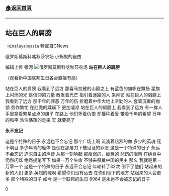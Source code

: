 ###  [:house:返回首頁](https://github.com/ourhimalayas/txt)
---

## 站在巨人的肩膀
` HimalayaRussia` [轉載自GNews](https://gnews.org/zh-hans/1298215/)

俄罗斯莫斯科喀秋莎农场 小蚂蚁的自由

编辑上传 银河
![]()![](https://cdn.discordapp.com/attachments/795746853945081947/840215336829059102/image0.jpg)俄罗斯莫斯科喀秋莎农场
**站在巨人的肩膀**

（观看新中国联邦生日各台直播有感）

站在巨人的肩膀
我看到了远方
那喜马拉雅的山巅之上
有蓝色的旗帜在飘扬
星旗上闪烁的光
是信仰的力量
散发着光芒
指引着迷路的人
来拜访
站在巨人的肩膀上
我看到了远方
那千年的罪恶
万年的伤
折磨着中华大地上辛勤的人
套着沉重的枷锁
劳作繁忙
在红魔的蹂躏下
更加凄凉
站在巨人的肩膀上
我看到了远方
有一群人
手里拿着繁星点点的旗子
在路上
他们怀着仇恨
却播种着爱
带着千年的希望
万年的和平
浩浩荡荡的走来
天
就要亮了



**永不忘记**

这是个特殊的日子
永远也不会忘记
那个广场上啊
流淌着热烈的血
多少的英魂
死不瞑目
多少年青的躯体
是倒在那屠刀下被见证的罪恶
这是一个特殊的日子
永远不会忘记
追求自由的声音
从那一刻响起
那瘦弱的，疲惫的
悲伤的眼睛
在绝食中仍然闪烁
绝然提笔写下
如果一万个生命
不够来祭奠中国的民主
那么
我就是第一万零一个
这是一个特殊的日子
永远不会忘记
年轮转了32次
倒下了他们
站起来的新的人们
更多
英烈的魂啊
希望你们没有远去
在你们倒下的地方
站起来的人会更多
那个特殊的日子
如今
是一个联邦的生日
8964
是永远不会被忘记的日子

0
